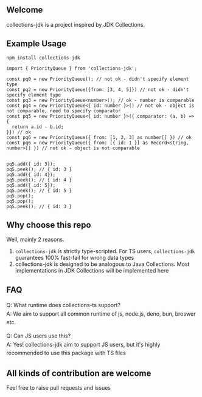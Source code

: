## Welcome

collections-jdk is a project inspired by JDK Collections.

## Example Usage
```
npm install collections-jdk
```

```
import { PriorityQueue } from 'collections-jdk';

const pq0 = new PriorityQueue(); // not ok - didn't specify element type
const pq2 = new PriorityQueue({from: [3, 4, 5]}) // not ok - didn't specify element type
const pq3 = new PriorityQueue<number>(); // ok - number is comparable
const pq4 = new PriorityQueue<{ id: number }>() // not ok - object is not comparable, need to specify comparator
const pq5 = new PriorityQueue<{ id: number }>({ comparator: (a, b) => {
  return a.id - b.id;
}}) // ok
const pq6 = new PriorityQueue({ from: [1, 2, 3] as number[] }) // ok
const pq6 = new PriorityQueue({ from: [{ id: 1 }] as Record<string, number>[] }) // not ok - object is not comparable


pq5.add({ id: 3});
pq5.peek(); // { id: 3 }
pq5.add({ id: 4});
pq5.peek(); // { id: 4 }
pq5.add({ id: 5});
pq5.peek(); // { id: 5 }
pq5.pop();
pq5.pop();
pq5.peek(); // { id: 3 }
```


## Why choose this repo

Well, mainly 2 reasons.

1. `collections-jdk` is strictly type-scripted. 
For TS users, `collections-jdk` guarantees 100% fast-fail for wrong data types
2. collections-jdk is designed to be analogous to Java Collections. Most implementations in JDK Collections will be implemented here


## FAQ

<div align="left">
  <p style="line-height: 1.6;">
    Q: What runtime does collections-ts support?<br>
    A: We aim to support all common runtime of js, node.js, deno, bun, broswer etc.
  </p>
</div>

<div align="left">
  <p style="line-height: 1.6;">
    Q: Can JS users use this?<br>
    A: Yes! collections-jdk aim to support JS users, but it's highly recommended to use this package with TS files
  </p>
</div>


## All kinds of contribution are welcome

Feel free to raise pull requests and issues
